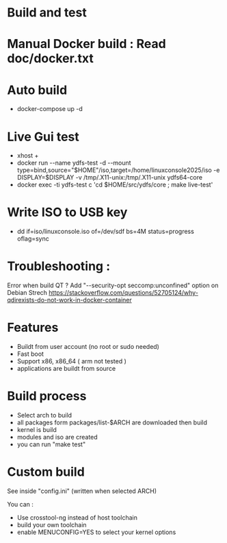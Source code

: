 
# Build and test

# Manual Docker build : Read doc/docker.txt

# Auto build

* docker-compose up -d

# Live Gui test 

* xhost +
* docker run --name ydfs-test -d --mount type=bind,source="$HOME"/iso,target=/home/linuxconsole2025/iso -e DISPLAY=$DISPLAY -v /tmp/.X11-unix:/tmp/.X11-unix  ydfs64-core 
* docker exec -ti ydfs-test c 'cd $HOME/src/ydfs/core ; make live-test'


# Write ISO to USB key

* dd if=iso/linuxconsole.iso of=/dev/sdf bs=4M status=progress oflag=sync

# Troubleshooting :

Error when build QT ?
Add "--security-opt seccomp:unconfined" option on Debian Strech
https://stackoverflow.com/questions/52705124/why-qdirexists-do-not-work-in-docker-container

# Features 

* Buildt from user account (no root or sudo needed)
* Fast boot
* Support x86, x86_64 ( arm not tested )
* applications are buildt from source

# Build process 
* Select arch to build
* all packages form packages/list-$ARCH are downloaded then build
* kernel is build
* modules and iso are created
* you can run "make test"

# Custom build

See inside "config.ini" (written when selected ARCH)

You can :

  * Use crosstool-ng instead of host toolchain
  * build your own toolchain
  * enable MENUCONFIG=YES to select your kernel options
